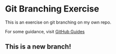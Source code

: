 # Git Branching Exercise

This is an exercise on git branching on my own repo.

For some guidance, visit [GitHub Guides](http://guides.github.com)

## This is a new branch!
